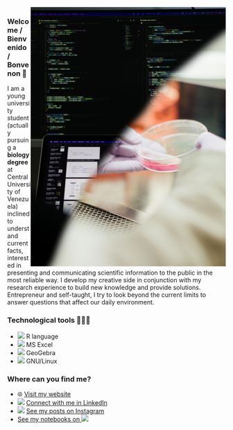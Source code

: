 <img src="illustration.png" align="right" width="450"/>

### Welcome / Bienvenido / Bonvenon 👋

I am a young university student (actually pursuing a **biology degree** at
Central University of Venezuela) inclined to understand current facts,
interested in presenting and communicating scientific information to
the public in the most reliable way. I develop my creative side in
conjunction with my research experience to build new knowledge and
provide solutions. Entrepreneur and self-taught, I try to look
beyond the current limits to answer questions that affect our
daily environment.

### Technological tools 👨🏻‍💻
- <img src="https://upload.wikimedia.org/wikipedia/commons/thumb/1/1b/R_logo.svg/2560px-R_logo.svg.png" width="20" /> R language
- <img src="https://upload.wikimedia.org/wikipedia/commons/thumb/7/73/Microsoft_Excel_2013-2019_logo.svg/2086px-Microsoft_Excel_2013-2019_logo.svg.png" width="20" /> MS Excel
- <img src="https://upload.wikimedia.org/wikipedia/commons/thumb/5/57/Geogebra.svg/2048px-Geogebra.svg.png" width="20" /> GeoGebra
- <img src="https://upload.wikimedia.org/wikipedia/commons/thumb/3/35/Tux.svg/1200px-Tux.svg.png" width="20" /> GNU/Linux

### Where can you find me?
- 🌐 [Visit my website](https://itsmiguelrojas.github.io/)
- <img src="https://cdn-icons-png.flaticon.com/512/174/174857.png" width="20" /> [Connect with me in LinkedIn](https://www.linkedin.com/in/itsmiguelrojas/)
- <img src="https://upload.wikimedia.org/wikipedia/commons/thumb/a/a5/Instagram_icon.png/1024px-Instagram_icon.png" width="20" /> [See my posts on Instagram](https://www.instagram.com/itsmiguelrojas/)
- [See my notebooks on <img src="https://upload.wikimedia.org/wikipedia/commons/7/7c/Kaggle_logo.png" height="20" />](https://www.kaggle.com/itsmiguelrojas)
